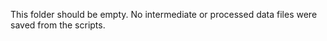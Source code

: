 This folder should be empty. No intermediate or processed data files were saved from the scripts. 

